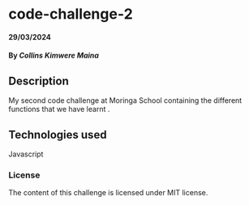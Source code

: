 # code-challenge-2

#### 29/03/2024

#### By *Collins Kimwere Maina*

## Description
My second code challenge at Moringa School containing the different functions that we have learnt .

## Technologies used
Javascript

### License
The content of this challenge is licensed under MIT license.
